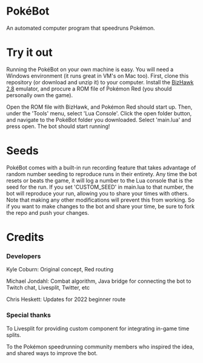 PokéBot
=======
An automated computer program that speedruns Pokémon.

Try it out
==========
Running the PokéBot on your own machine is easy. You will need a Windows environment (it runs great in VM's on Mac too). First, clone this repository (or download and unzip it) to your computer. Install the [BizHawk 2.8](https://tasvideos.org/Bizhawk) emulator, and procure a ROM file of Pokémon Red (you should personally own the game).

Open the ROM file with BizHawk, and Pokémon Red should start up. Then, under the 'Tools' menu, select 'Lua Console'. Click the open folder button, and navigate to the PokéBot folder you downloaded. Select 'main.lua' and press open. The bot should start running!

Seeds
=====
PokéBot comes with a built-in run recording feature that takes advantage of random number seeding to reproduce runs in their entirety. Any time the bot resets or beats the game, it will log a number to the Lua console that is the seed for the run. If you set 'CUSTOM_SEED' in main.lua to that number, the bot will reproduce your run, allowing you to share your times with others. Note that making any other modifications will prevent this from working. So if you want to make changes to the bot and share your time, be sure to fork the repo and push your changes.

Credits
=======
### Developers
Kyle Coburn: Original concept, Red routing

Michael Jondahl: Combat algorithm, Java bridge for connecting the bot to Twitch chat, Livesplit, Twitter, etc

Chris Heskett: Updates for 2022 beginner route

### Special thanks
To Livesplit for providing custom component for integrating in-game time splits.

To the Pokémon speedrunning community members who inspired the idea, and shared ways to improve the bot.
